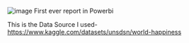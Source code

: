 ![image](https://github.com/user-attachments/assets/46ee7040-cadf-4be3-8e8d-6712f1bbcf0c)
First ever report in Powerbi


This is the Data Source I used- https://www.kaggle.com/datasets/unsdsn/world-happiness
